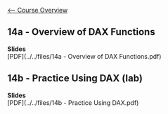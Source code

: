 [<-- Course Overview](../../1-Overview/overview.md)
## 14a - Overview of DAX Functions

**Slides**  
[PDF](../../files/14a - Overview of DAX Functions.pdf)

## 14b - Practice Using DAX (lab)

**Slides**  
[PDF](../../files/14b - Practice Using DAX.pdf)